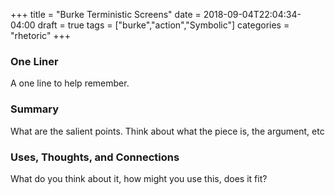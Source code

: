 +++
title = "Burke Terministic Screens"
date = 2018-09-04T22:04:34-04:00
draft = true
tags = ["burke","action","Symbolic"]
categories = "rhetoric"
+++
### One Liner
A one line to help remember.

### Summary
What are the salient points. Think about what the piece is, the argument, etc

### Uses, Thoughts, and Connections
What do you think about it, how might you use this, does it fit?
